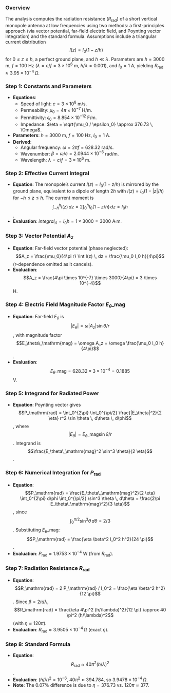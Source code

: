 
### Overview
The analysis computes the radiation resistance ($R_\mathrm{rad}$) of a short vertical monopole antenna at low frequencies using two methods: a first-principles approach (via vector potential, far-field electric field, and Poynting vector integration) and the standard formula. Assumptions include a triangular current distribution $$  I(z) = I_0 (1 - z/h)  $$ for $0 \leq z \leq h$, a perfect ground plane, and $h \ll \lambda$. Parameters are $h = 3000$ m, $f = 100$ Hz ($\lambda = c/f = 3 \times 10^6$ m, $h/\lambda = 0.001$), and $I_0 = 1$ A, yielding $R_\mathrm{rad} \approx 3.95 \times 10^{-4} \, \Omega$.

### Step 1: Constants and Parameters
- **Equations**:
  - Speed of light: $c = 3 \times 10^8$ m/s.
  - Permeability: $\mu_0 = 4\pi \times 10^{-7}$ H/m.
  - Permittivity: $\epsilon_0 = 8.854 \times 10^{-12}$ F/m.
  - Impedance: $\eta = \sqrt{\mu_0 / \epsilon_0} \approx 376.73 \, \Omega$.
- **Parameters**: $h = 3000$ m, $f = 100$ Hz, $I_0 = 1$ A.
- **Derived**:
  - Angular frequency: $\omega = 2\pi f = 628.32$ rad/s.
  - Wavenumber: $\beta = \omega / c = 2.0944 \times 10^{-6}$ rad/m.
  - Wavelength: $\lambda = c / f = 3 \times 10^6$ m.

### Step 2: Effective Current Integral
- **Equation**: The monopole’s current $I(z) = I_0 (1 - z/h)$ is mirrored by the ground plane, equivalent to a dipole of length $2h$ with $I(z) = I_0 (1 - |z|/h)$ for $-h \leq z \leq h$. The current moment is $$\int_{-h}^h I(z) \, dz = 2 \int_0^h I_0 (1 - z/h) \, dz = I_0 h$$.
- **Evaluation**: $integral_A = I_0 h = 1 \times 3000 = 3000$ A·m.

### Step 3: Vector Potential $A_z$
- **Equation**: Far-field vector potential (phase neglected): $$A_z = \frac{\mu_0}{4\pi r} \int I(z) \, dz = \frac{\mu_0 I_0 h}{4\pi}$$ (r-dependence omitted as it cancels).
- **Evaluation**: $$A_z = \frac{4\pi \times 10^{-7} \times 3000}{4\pi} = 3 \times 10^{-4}$$ H.

### Step 4: Electric Field Magnitude Factor $E_\theta\_\mathrm{mag}$
- **Equation**: Far-field $E_\theta$ is $$|E_\theta| = \omega |A_z| \sin \theta / r$$, with magnitude factor $$E_\theta\_\mathrm{mag} = \omega A_z = \omega \frac{\mu_0 I_0 h}{4\pi}$$.
- **Evaluation**: $$E_\theta\_\mathrm{mag} = 628.32 \times 3 \times 10^{-4} = 0.1885$$ V.

### Step 5: Integrand for Radiated Power
- **Equation**: Poynting vector gives $$P_\mathrm{rad} = \int_0^{2\pi} \int_0^{\pi/2} \frac{|E_\theta|^2}{2 \eta} r^2 \sin \theta \, d\theta \, d\phi$$, where $$|E_\theta| = E_\theta\_\mathrm{mag} \sin \theta / r$$. Integrand is $$\frac{E_\theta\_\mathrm{mag}^2 \sin^3 \theta}{2 \eta}$$.

### Step 6: Numerical Integration for $P_\mathrm{rad}$
- **Equation**: $$P_\mathrm{rad} = \frac{E_\theta\_\mathrm{mag}^2}{2 \eta} \int_0^{2\pi} d\phi \int_0^{\pi/2} \sin^3 \theta \, d\theta = \frac{2\pi E_\theta\_\mathrm{mag}^2}{3 \eta}$$, since $$\int_0^{\pi/2} \sin^3 \theta \, d\theta = 2/3$$. Substituting $E_\theta\_\mathrm{mag}$: $$P_\mathrm{rad} = \frac{\eta \beta^2 I_0^2 h^2}{24 \pi}$$.
- **Evaluation**: $P_\mathrm{rad} \approx 1.9753 \times 10^{-4}$ W (from $R_\mathrm{rad}$).

### Step 7: Radiation Resistance $R_\mathrm{rad}$
- **Equation**: $$R_\mathrm{rad} = 2 P_\mathrm{rad} / I_0^2 = \frac{\eta \beta^2 h^2}{12 \pi}$$. Since $\beta = 2\pi / \lambda$, $$R_\mathrm{rad} = \frac{\eta 4\pi^2 (h/\lambda)^2}{12 \pi} \approx 40 \pi^2 (h/\lambda)^2$$ (with $\eta \approx 120\pi$).
- **Evaluation**: $R_\mathrm{rad} \approx 3.9505 \times 10^{-4} \, \Omega$ (exact $\eta$).

### Step 8: Standard Formula
- **Equation**: $$R_\mathrm{rad} \approx 40 \pi^2 (h / \lambda)^2$$.
- **Evaluation**: $(h / \lambda)^2 = 10^{-6}$, $40 \pi^2 \approx 394.784$, so $3.9478 \times 10^{-4} \, \Omega$.
- **Note**: The 0.07% difference is due to $\eta = 376.73$ vs. $120\pi \approx 377$.
